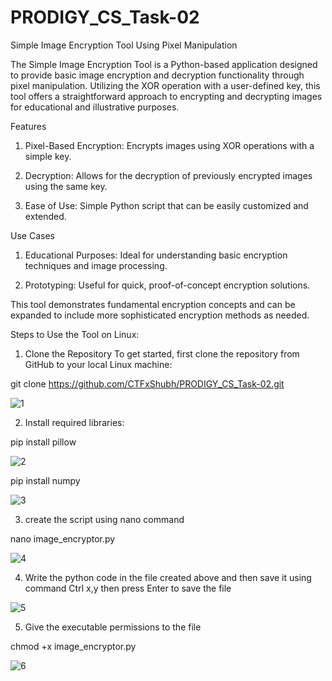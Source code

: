 # PRODIGY_CS_Task-02
Simple Image Encryption Tool Using Pixel Manipulation

The Simple Image Encryption Tool is a Python-based application designed to provide basic image encryption and decryption functionality through pixel manipulation. Utilizing the XOR operation with a user-defined key, this tool offers a straightforward approach to encrypting and decrypting images for educational and illustrative purposes.

Features

1. Pixel-Based Encryption: Encrypts images using XOR operations with a simple key.

2. Decryption: Allows for the decryption of previously encrypted images using the same key.

3. Ease of Use: Simple Python script that can be easily customized and extended.

Use Cases

1. Educational Purposes: Ideal for understanding basic encryption techniques and image processing.

2. Prototyping: Useful for quick, proof-of-concept encryption solutions.

This tool demonstrates fundamental encryption concepts and can be expanded to include more sophisticated encryption methods as needed.

Steps to Use the Tool on Linux:

1. Clone the Repository To get started, first clone the repository from GitHub to your local Linux machine:

git clone https://github.com/CTFxShubh/PRODIGY_CS_Task-02.git

![1](https://github.com/user-attachments/assets/e378ce80-1e4e-4cc1-9a54-3d62f5e995fe)

2. Install required libraries:

pip install pillow 

![2](https://github.com/user-attachments/assets/fa4b410e-49f5-4292-8dc9-325baeb5e327)

pip install numpy

![3](https://github.com/user-attachments/assets/cc8c5d5b-0aa2-480d-9521-44fb0e0092d2)

3. create the script using nano command 

nano image_encryptor.py

![4](https://github.com/user-attachments/assets/26519b1f-3c77-4054-919a-9a78a2837387)

4. Write the python code in the file created above and then save it using command Ctrl x,y then press Enter to save the file

![5](https://github.com/user-attachments/assets/d024be63-f3b0-4bad-aee8-c9cb9163e888)

5. Give the executable permissions to the file

chmod +x image_encryptor.py

![6](https://github.com/user-attachments/assets/e8d0cc4c-4437-4a47-bfd0-ef63a664f0bd)
